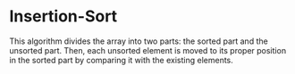 # Insertion-Sort
This algorithm divides the array into two parts: the sorted part and the unsorted part. Then, each unsorted element is moved to its proper position in the sorted part by comparing it with the existing elements.
